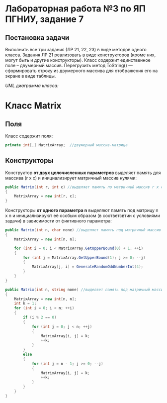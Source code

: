 # Лабораторная работа №3 по ЯП ПГНИУ, задание 7
## Постановка задачи
Выполнить все три задания (ЛР 21, 22, 23) в виде методов одного класса. Задания ЛР 21 реализовать в виде конструкторов (кроме них, могут быть и другие конструкторы). Класс содержит единственное поле – двумерный массив. Перегрузить метод ToString() — сформировать строку из двумерного массива для отображения его на экране в виде таблицы.


*UML диаграмма класса:*


# Класс Matrix
## Поля
Класс содержит поля:
```c#
private int[,] MatrixArray;  //двумерный массив-матрица
```

## Конструкторы
Конструктор **от двух целочисленных параметров** выделяет память для массива (r x c) и инициализирует матричный массив нулями:

```c#
public Matrix(int r, int c) //выделяет память по матричный массив r x c
{
    MatrixArray = new int[r, c];
}
```

Конструкторы **от одного параметра n** выделяют память под матрицу n x n и инициализируют её особым образом (в соответсвтии с условиями задачи) в зависимости от фиктивного параметра:

```c#
public Matrix(int n, char none) //выделяет память под матричный массив n x n и заполняет массив случайными числами длины 4, состоящими из нечетных цифр
{
    MatrixArray = new int[n, n];

    for (int i = 0; i < MatrixArray.GetUpperBound(0) + 1; ++i)
    {
        for (int j = MatrixArray.GetUpperBound(1); j >= 0; --j)
        {
            MatrixArray[j, i] = GenerateRandomOddNumberInt(4);
        }
    }
}

public Matrix(int n, string none) //выделяет память под матричный массив n x n и заполняет его змейкой по возрастанию от левого верхнего угла (вправо)
{
    MatrixArray = new int[n, n];
    int k = 1;
    for (int i = 0; i < n; ++i)
    {
        if (i % 2 == 0)
        {
            for (int j = 0; j < n; ++j)
            {
                MatrixArray[i, j] = k;
                ++k;
            }
        }
        else
        {
            for (int j = n - 1; j >= 0; --j)
            {
                MatrixArray[i, j] = k;
                ++k;
            }
        }
    }
}
```
